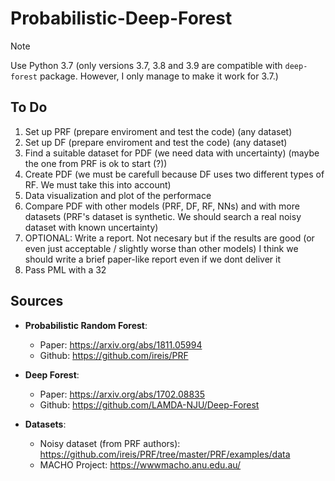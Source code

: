 # Probabilistic-Deep-Forest

> [!NOTE]  
> Use Python 3.7 (only versions 3.7, 3.8 and 3.9 are compatible with `deep-forest` package. However, I only manage to make it work for 3.7.)


## To Do

1. Set up PRF (prepare enviroment and test the code) (any dataset)
2. Set up DF (prepare enviroment and test the code) (any dataset)
3. Find a suitable dataset for PDF (we need data with uncertainty) (maybe the one from PRF is ok to start (?))
4. Create PDF (we must be carefull because DF uses two different types of RF. We must take this into account)
5. Data visualization and plot of the performace
6. Compare PDF with other models (PRF, DF, RF, NNs) and with more datasets (PRF's dataset is synthetic. We should search a real noisy dataset with known uncertainty)
7. OPTIONAL: Write a report. Not necesary but if the results are good (or even just acceptable / slightly worse than other models) I think we should write a brief paper-like report even if we dont deliver it
8. Pass PML with a 32



## Sources

- **Probabilistic Random Forest**:
  - Paper: https://arxiv.org/abs/1811.05994
  - Github: https://github.com/ireis/PRF
    
- **Deep Forest**:
  - Paper: https://arxiv.org/abs/1702.08835
  - Github: https://github.com/LAMDA-NJU/Deep-Forest
    
- **Datasets**:
  - Noisy dataset (from PRF authors): https://github.com/ireis/PRF/tree/master/PRF/examples/data
  - MACHO Project: https://wwwmacho.anu.edu.au/
